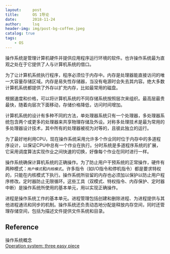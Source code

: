 ```yaml
---
layout:     post
title:      OS 1导论        
date:       2018-11-24      
author:     lsq    
header-img: img/post-bg-coffee.jpeg
catalog: true
tags:
    - OS
---
```


操作系统是管理计算机硬件并提供应用程序运行环境的软件。也许操作系统最为直观之处在于它提供了人与计算机系统的借口。  
   
为了让计算机系统执行程序，程序必须位于内存中。内存是处理器能直接访问的唯一大容量存储区域。内存是易失性存储器，当没有电源时会失去其内容。绝大多数计算机系统都提供了外存以扩充内存，比如最常用的磁盘。
   
根据速度和价格，可以将计算机系统的不同存储系统按照层次来组织。最高层最贵最快，随着向层次下面移动，存储价格降低，访问时间增加。
   
计算机系统的设计有多种不同的方法，单处理器系统只有一个处理器，多处理器系统包含两个或更多的处理器来共享物理存储及外设。对称多处理技术是最为常用的多处理器设计技术，其中所有的处理器被视为对等的，且彼此独立的运行。
   
为了最好地利用CPU，现在操作系统采用允许多个作业同时位于内存中的多道程序设计，以保证CPU中总有一个作业在执行。分时系统是多道程序系统的扩展，它采用调度算法实现作业之间快速的切换，好像每个作业在同时进行一样。
   
操作系统确保计算机系统的正确操作。为了防止用户干预系统的正常操作，硬件有两种模式：`用户模式`和`内核模式`。许多指令（如I/O指令和停机指令）都是要求特权的，只能在内核模式下执行。操作系统所驻留的内存也必须加以保护以防止用户程序修改。定时器防止无限循环。这些工具（双模式、特权指令、内存保护、定时器中断）是操作系统所使用的基本单元，用以实现正确操作。
   
进程是操作系统工作的基本单元。进程管理包括创建和删除进程、为进程提供与其他进程通讯和同步的机制。操作系统还负责动态地分配是释放内存空间，同时还管理存储空间，包括为描述文件提供文件系统和目录。




## Reference
操作系统概念  
[Operation system: three easy piece](http://pages.cs.wisc.edu/~remzi/OSTEP/)
